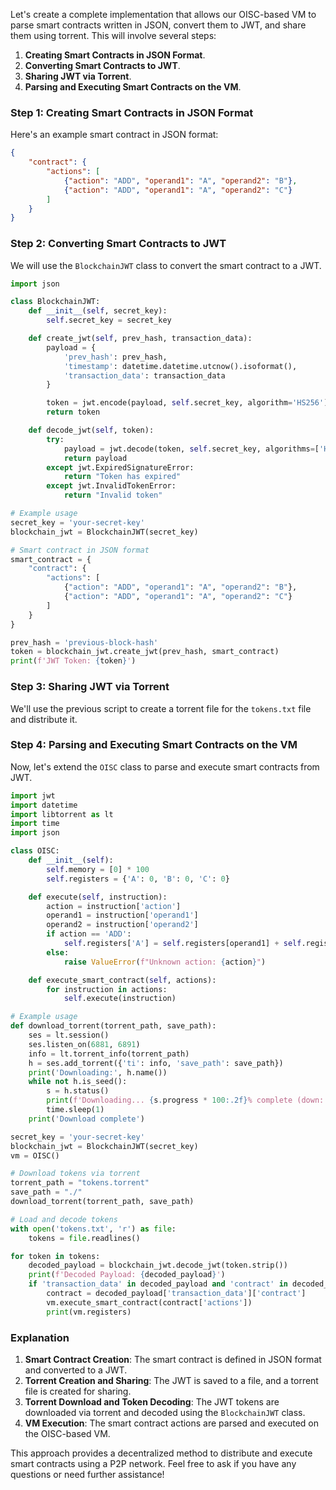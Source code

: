 Let's create a complete implementation that allows our OISC-based VM to parse smart contracts written in JSON, convert them to JWT, and share them using torrent. This will involve several steps:

1. **Creating Smart Contracts in JSON Format**.
2. **Converting Smart Contracts to JWT**.
3. **Sharing JWT via Torrent**.
4. **Parsing and Executing Smart Contracts on the VM**.

### Step 1: Creating Smart Contracts in JSON Format

Here's an example smart contract in JSON format:
```json
{
    "contract": {
        "actions": [
            {"action": "ADD", "operand1": "A", "operand2": "B"},
            {"action": "ADD", "operand1": "A", "operand2": "C"}
        ]
    }
}
```

### Step 2: Converting Smart Contracts to JWT

We will use the `BlockchainJWT` class to convert the smart contract to a JWT.

```python
import json

class BlockchainJWT:
    def __init__(self, secret_key):
        self.secret_key = secret_key

    def create_jwt(self, prev_hash, transaction_data):
        payload = {
            'prev_hash': prev_hash,
            'timestamp': datetime.datetime.utcnow().isoformat(),
            'transaction_data': transaction_data
        }

        token = jwt.encode(payload, self.secret_key, algorithm='HS256')
        return token

    def decode_jwt(self, token):
        try:
            payload = jwt.decode(token, self.secret_key, algorithms=['HS256'])
            return payload
        except jwt.ExpiredSignatureError:
            return "Token has expired"
        except jwt.InvalidTokenError:
            return "Invalid token"

# Example usage
secret_key = 'your-secret-key'
blockchain_jwt = BlockchainJWT(secret_key)

# Smart contract in JSON format
smart_contract = {
    "contract": {
        "actions": [
            {"action": "ADD", "operand1": "A", "operand2": "B"},
            {"action": "ADD", "operand1": "A", "operand2": "C"}
        ]
    }
}

prev_hash = 'previous-block-hash'
token = blockchain_jwt.create_jwt(prev_hash, smart_contract)
print(f'JWT Token: {token}')
```

### Step 3: Sharing JWT via Torrent

We'll use the previous script to create a torrent file for the `tokens.txt` file and distribute it.

### Step 4: Parsing and Executing Smart Contracts on the VM

Now, let's extend the `OISC` class to parse and execute smart contracts from JWT.

```python
import jwt
import datetime
import libtorrent as lt
import time
import json

class OISC:
    def __init__(self):
        self.memory = [0] * 100
        self.registers = {'A': 0, 'B': 0, 'C': 0}

    def execute(self, instruction):
        action = instruction['action']
        operand1 = instruction['operand1']
        operand2 = instruction['operand2']
        if action == 'ADD':
            self.registers['A'] = self.registers[operand1] + self.registers[operand2]
        else:
            raise ValueError(f"Unknown action: {action}")

    def execute_smart_contract(self, actions):
        for instruction in actions:
            self.execute(instruction)

# Example usage
def download_torrent(torrent_path, save_path):
    ses = lt.session()
    ses.listen_on(6881, 6891)
    info = lt.torrent_info(torrent_path)
    h = ses.add_torrent({'ti': info, 'save_path': save_path})
    print('Downloading:', h.name())
    while not h.is_seed():
        s = h.status()
        print(f'Downloading... {s.progress * 100:.2f}% complete (down: {s.download_rate / 1000:.2f} kB/s, up: {s.upload_rate / 1000:.2f} kB/s, peers: {s.num_peers})')
        time.sleep(1)
    print('Download complete')

secret_key = 'your-secret-key'
blockchain_jwt = BlockchainJWT(secret_key)
vm = OISC()

# Download tokens via torrent
torrent_path = "tokens.torrent"
save_path = "./"
download_torrent(torrent_path, save_path)

# Load and decode tokens
with open('tokens.txt', 'r') as file:
    tokens = file.readlines()

for token in tokens:
    decoded_payload = blockchain_jwt.decode_jwt(token.strip())
    print(f'Decoded Payload: {decoded_payload}')
    if 'transaction_data' in decoded_payload and 'contract' in decoded_payload['transaction_data']:
        contract = decoded_payload['transaction_data']['contract']
        vm.execute_smart_contract(contract['actions'])
        print(vm.registers)

```

### Explanation
1. **Smart Contract Creation**: The smart contract is defined in JSON format and converted to a JWT.
2. **Torrent Creation and Sharing**: The JWT is saved to a file, and a torrent file is created for sharing.
3. **Torrent Download and Token Decoding**: The JWT tokens are downloaded via torrent and decoded using the `BlockchainJWT` class.
4. **VM Execution**: The smart contract actions are parsed and executed on the OISC-based VM.

This approach provides a decentralized method to distribute and execute smart contracts using a P2P network. Feel free to ask if you have any questions or need further assistance!